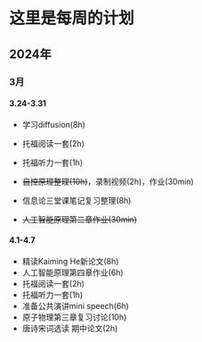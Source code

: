 # 这里是每周的计划
## 2024年
### 3月
#### 3.24-3.31
- 学习diffusion(8h)
- 托福阅读一套(2h)
- 托福听力一套(1h)
- ~~自控原理整理(10h)~~，录制视频(2h)，作业(30min)
- 信息论三堂课笔记复习整理(8h)

- ~~人工智能原理第二章作业(30min)~~

#### 4.1-4.7
- 精读Kaiming He新论文(8h)
- 人工智能原理第四章作业(6h)
- 托福阅读一套(2h)
- 托福听力一套(1h)
- 准备公共演讲mini speech(6h)
- 原子物理第三章复习讨论(10h)
- 唐诗宋词选读 期中论文(2h)

